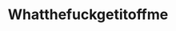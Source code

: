 ---
title: Whatthefuckgetitoffme
crosslinks:
- gifs
- CatsISUOTTATFO
- WeatherGifs
- instant_regret
- FailedAttempts
- HotWheelsSoccer
- reactiongifs
- ButtSharpies
- noisygifs
- xkcd
- GamePhysics
- WTF
- catpranks
---